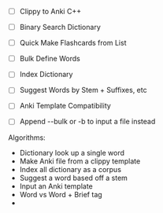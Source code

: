- [ ] Clippy to Anki C++
- [ ] Binary Search Dictionary
- [ ] Quick Make Flashcards from List
- [ ] Bulk Define Words
- [ ] Index Dictionary
- [ ] Suggest Words by Stem + Suffixes, etc
- [ ] Anki Template Compatibility
- [ ] Append --bulk or -b to input a file instead


Algorithms:
- Dictionary look up a single word
- Make Anki file from a clippy template
- Index all dictionary as a corpus
- Suggest a word based off a stem
- Input an Anki template
- Word vs Word + Brief tag
- 